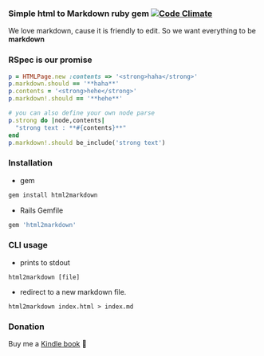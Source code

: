 ### Simple html to Markdown ruby gem [![Code Climate](https://codeclimate.com/github/29decibel/html2markdown.png)](https://codeclimate.com/github/29decibel/html2markdown)
We love markdown, cause it is friendly to edit.
So we want everything to be **markdown**

### RSpec is our promise
```ruby
p = HTMLPage.new :contents => '<strong>haha</strong>'
p.markdown.should == '**haha**'
p.contents = '<strong>hehe</strong>'
p.markdown!.should == '**hehe**'

# you can also define your own node parse
p.strong do |node,contents|
  "strong text : **#{contents}**"
end
p.markdown!.should be_include('strong text')
```

### Installation
* gem

```ruby
gem install html2markdown
```

* Rails Gemfile

```ruby
gem 'html2markdown'
```

### CLI usage

* prints to stdout

```shell
html2markdown [file]
```

* redirect to a new markdown file.

```shell
html2markdown index.html > index.md
```

### Donation
Buy me a [Kindle book](https://amzn.com/w/27RM84VK3GHRL) :book:
